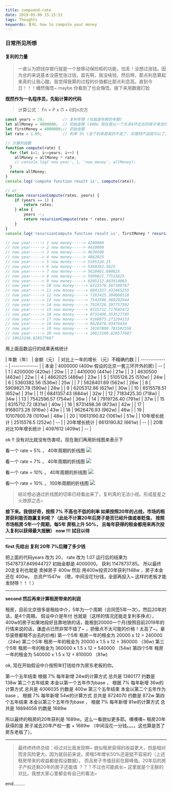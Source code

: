 ```yaml
---
title: compound-rate
date: 2019-05-06 15:15:51
tags: Thoughts
keywords: 复利，how to compute your money
---
```

### 日常所见所想
#### 复利的力量
> 一直认为把钱存银行就是一个放移动保险柜的功能，怕丢！没想过涨钱。因为总的来说基本没感觉涨过钱，首先啊，我没啥钱，然后啊，那点利息算起来真的让我心酸。我觉得我算的过程的价值都比那点利息高。直到今日！！！幡然悔悟~ maybe 你看到了也会悔悟。接下来用数据打脸

**既然作为一名程序员，先贴计算的代码**
> 计算公式： Fn = P x (1 + i)的n次方

```javascript
const years = 20;        // 复利年限 (也就是存款的年数)
let allMoney = 4000000;  // 初始金额 (400w 现在是以一个北京4环左右的房子来说作为初始金额)
let firstMoney = 4000000;// 初始金额
let rate = 1.05;         // 利率 5% (这个利率是真的不高了，买理财产品就可以了。如果更高的利率那就更可怕的数据了。 )

// 计算的函数
function compute(rate) {
  for (let i=1; i<=years; i++) {
    allMoney = allMoney * rate;
    // console.log('now year', i, 'now money', allMoney);
  }
  return allMoney;
}
console.log('compute function result is', compute(rate));

// or 
function resursionCompute(rates, years) {
	if (years == 1) {
		return rates;
	} else {
		years --;
		return resursionCompute(rate * rates, years)
	}
}
console.log('resursionCompute function result is', firstMoney * resursionCompute(rate, years));

// now year-----> 1 now money-----> 4200000
// now year-----> 2 now money-----> 4410000
// now year-----> 3 now money-----> 4630500
// now year-----> 4 now money-----> 4862025
// now year-----> 5 now money-----> 5105126.25
// now year-----> 6 now money-----> 5360382.5625
// now year-----> 7 now money-----> 5628401.690625
// now year-----> 8 now money-----> 5909821.77515625
// now year-----> 9 now money-----> 6205312.863914063
// now year-----> 10 now money-----> 6515578.507109767
// now year-----> 11 now money-----> 6841357.432465255
// now year-----> 12 now money-----> 7183425.304088518
// now year-----> 13 now money-----> 7542596.569292944
// now year-----> 14 now money-----> 7919726.397757592
// now year-----> 15 now money-----> 8315712.717645472
// now year-----> 16 now money-----> 8731498.353527745
// now year-----> 17 now money-----> 9168073.271204133
// now year-----> 18 now money-----> 9626476.93476434
// now year-----> 19 now money-----> 10107800.781502558
// now year-----> 20 now money-----> 10613190.820577687
// 10613190.820577687

```
用上面函数运行的结果表格统计


| 年数（年） | 金额（元） | 对比上一年的增长 （元）不精确约数 |
| ------------- | ------------- |
| 本金 | 4000000 (400w 假设的北京一套三环开外的房) | -- |
| 1 | 4200000 (420w) | 20w |
| 2 | 4410000 (441w) | 21w | 
| 3 | 4630500 (463w) | 22w |
| 4 | 4862025 (486w) | 23w |
| 5 | 5105126.25 (510w) | 24w |
| 6 | 5360382.56 (536w) | 25w |
| 7 | 5628401.69 (562w) | 26w |
| 8 | 5909821.78 (590w) | 28w |
| 9 | 6205312.86 (621w) | 30w |
| 10 | 6515578.51 (652w) | 31w |
| 11 | 6841357.43 (684w) | 32w |
| 12 | 7183425.30 (718w) | 34w |
| 13 | 7542596.57 (754w) | 36w |
| 14 | 7919726.40 (791w) | 37w |
| 15 | 8315712.72 (831w) | 40w |
| 16 | 8731498.36 (873w) | 42w |
| 17 | 9168073.28 (916w) | 43w |
| 18 | 9626476.93 (962w) | 46w |
| 19 | 10107800.78 (1010w) | 48w |
| 20 | 10613190.82 (1061w) | 51w |
| 10年增长统计 | 2515578.5 (252w) | -- |
| 20年增长统计 | 6613190.82 (661w) | -- |
| 20年对比10年增长统计 | 4097612 (409w) | -- |



ok !! 没有对比就没有伤害呗，现在我们再用折线图来表示下

看一个 rate = 5% ， 40年周期的折线图
![](http://static.zeroyh.cn/compound-WechatIMG730.png)

看一个 rate = 7% ， 40年周期的折线图
![](http://static.zeroyh.cn/compound-WechatIMG731.png)

看一个 rate = 10% ， 40年周期的折线图
![](http://static.zeroyh.cn/compound-WechatIMG732.png)

看一个 rate = 10% ， 100年周期的折线图
![](http://static.zeroyh.cn/compound-WechatIMG733.png)

> 结论想必通过折线图的切率已经看出来了，复利真的无法小视。形成星星之火燎原之态~

**接下来。我很好奇，按照 7% 不高也不低的利率 如果按照20年的占线，市场的租房获利能否跑赢复利呢？（此处不计算20年后房子是否已经升值或者贬值， 按照市场租房 5年一个周期，每5年 房租上升 50%， 且每年获得的租金都用来再次投入复利以获得最大报酬） now !!! 拭目以待**

--------
**first 先给出 复利 20年 7%后赚了多少钱**

  把上面的代码years 改为 20， rate 改为 1.07 运行后的结果为 15478737.849944727 初始金额是 4000000。 获利 11478737.85。 
  所以最终20走复利也就是 卖掉房子 400w 然后 用400w投资20年获利1148w ，房子本金还在 400w。 总资产1547w （嗯，中间没花1分钱，全部再投入~ 这样的老板才能发财呀！！！）

--------
**second 然后再来计算租房带来的利润**

  租房，目前北京很多是租给中介，5年为一个周期（合同签5年一次）。然后20年的话，是4个周期。 假设中介是年付 也就是（这样的情况还能走复利多挣点），400w的房子如果地段好且靠地铁的话，能租到20000一个月(按照目前2019年的行情来说的话，谦虚点已然非常不错了~ ，骄傲点不太可能的价格！太高了~。豪华装修都租不出去的价格)
  第一个5年 租房一年的租金为 20000 x 12 = 240000 （24w)
  第二个5年 租房一年的租金为 20000 x 1.5 x 12 = 360000 （36w)
  第三个5年 租房一年的租金为 360000 x 1.5 x 12 = 540000 （54w)
  第四个5年 租房一年的租金为 540000 x 1.5 x 12 = 810000 （81w)

  ok, 现在开始假设中介按照年打钱给作为房东老板的你。

  第一个五年结束 根据 7% 每年新增 24w的计算方式  总共是  1380177 约数是 138w
  第二个五年结束  本金以第一个五年作为base ， 根据 7% 每年新增 36w的计算方式  总共是  4006035 约数是 400w
  第三个五年结束  本金以第二个五年作为base ， 根据 7% 每年新增 54w的计算方式  总共是  8724070 约数是 872w
  第四个五年结束  本金以第三个五年作为base ， 根据 7% 每年新增 81w的计算方式  总共是  16894058 约数是 1689w

  所以最终的租房的20年获利是 1689w。这么一看貌似更多耶。噢噢噢~  租房20年获得的是  房子减去20年产权一套 + 1689w （中间没花一分钱。。。。这也算是苦了房东老板了）。

--------

> 最终终终终总结：经过对比我发现啊~ 貌似租房获得的收益更大，但是相对而言风险更大。因为就目前来说，房租5年增长50%还是挺不容易的（上述租房带来的收益都是假设数据）。 而且房子市值目前在巅峰值。20年后的房子产权还剩20年的房子还能值 ？？？不过也可能疯长~ 这里就是个无聊的对比。我想大家心里都会有自己的看法~ 

end.........
